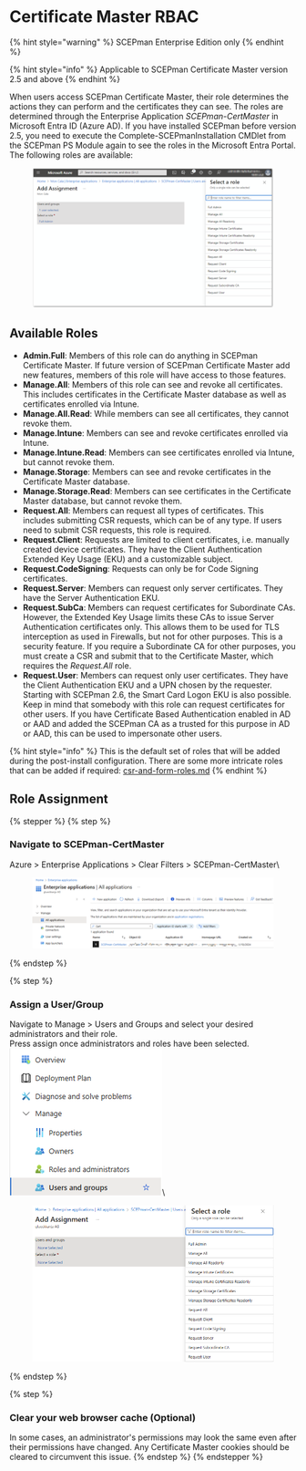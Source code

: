 # Certificate Master RBAC

{% hint style="warning" %}
SCEPman Enterprise Edition only
{% endhint %}

{% hint style="info" %}
Applicable to SCEPman Certificate Master version 2.5 and above
{% endhint %}

When users access SCEPman Certificate Master, their role determines the actions they can perform and the certificates they can see. The roles are determined through the Enterprise Application _SCEPman-CertMaster_ in Microsoft Entra ID (Azure AD). If you have installed SCEPman before version 2.5, you need to execute the Complete-SCEPmanInstallation CMDlet from the SCEPman PS Module again to see the roles in the Microsoft Entra Portal. The following roles are available:

<figure><img src="../../.gitbook/assets/2023-10-23 14_50_14-Select a role.png" alt=""><figcaption></figcaption></figure>

## Available Roles

* **Admin.Full**: Members of this role can do anything in SCEPman Certificate Master. If future version of SCEPman Certificate Master add new features, members of this role will have access to those features.
* **Manage.All**: Members of this role can see and revoke all certificates. This includes certificates in the Certificate Master database as well as certificates enrolled via Intune.
* **Manage.All.Read**: While members can see all certificates, they cannot revoke them.
* **Manage.Intune**: Members can see and revoke certificates enrolled via Intune.
* **Manage.Intune.Read**: Members can see certificates enrolled via Intune, but cannot revoke them.
* **Manage.Storage**: Members can see and revoke certificates in the Certificate Master database.
* **Manage.Storage.Read**: Members can see certificates in the Certificate Master database, but cannot revoke them.
* **Request.All**: Members can request all types of certificates. This includes submitting CSR requests, which can be of any type. If users need to submit CSR requests, this role is required.
* **Request.Client**: Requests are limited to client certificates, i.e. manually created device certificates. They have the Client Authentication Extended Key Usage (EKU) and a customizable subject.
* **Request.CodeSigning**: Requests can only be for Code Signing certificates.
* **Request.Server**: Members can request only server certificates. They have the Server Authentication EKU.
* **Request.SubCa**: Members can request certificates for Subordinate CAs. However, the Extended Key Usage limits these CAs to issue Server Authentication certificates only. This allows them to be used for TLS interception as used in Firewalls, but not for other purposes. This is a security feature. If you require a Subordinate CA for other purposes, you must create a CSR and submit that to the Certificate Master, which requires the _Request.All_ role.
* **Request.User**: Members can request only user certificates. They have the Client Authentication EKU and a UPN chosen by the requester. Starting with SCEPman 2.6, the Smart Card Logon EKU is also possible. Keep in mind that somebody with this role can request certificates for other users. If you have Certificate Based Authentication enabled in AD or AAD and added the SCEPman CA as a trusted for this purpose in AD or AAD, this can be used to impersonate other users.

{% hint style="info" %}
This is the default set of roles that will be added during the post-install configuration. There are some more intricate roles that can be added if required: [csr-and-form-roles.md](csr-and-form-roles.md "mention")
{% endhint %}

## Role Assignment

{% stepper %}
{% step %}
### Navigate to SCEPman-CertMaster

Azure > Enterprise Applications > Clear Filters > SCEPman-CertMaster\


<figure><img src="../../.gitbook/assets/image (58).png" alt=""><figcaption></figcaption></figure>
{% endstep %}

{% step %}
### Assign a User/Group

Navigate to Manage > Users and Groups and select your desired administrators and their role. \
Press assign once administrators and roles have been selected.\
![](<../../.gitbook/assets/image (59).png>)\


<figure><img src="../../.gitbook/assets/image (60).png" alt=""><figcaption></figcaption></figure>
{% endstep %}

{% step %}
### Clear your web browser cache (Optional)

In some cases, an administrator's permissions may look the same even after their permissions have changed. Any Certificate Master cookies should be cleared to circumvent this issue.
{% endstep %}
{% endstepper %}
